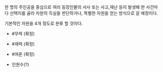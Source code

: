 한 명의 주인공을 중심으로 여러 등장인물의 서사 또는 사고,재난 등이 발생해
한 사건마다 선택지를 골라 자원의 득실을 판단하거나, 특별한 자원을 얻는 방식으로 갈 예정이다.

기본적인 자원을 4개 정도로 분류 할 것이다.
- #무력 (확정)
	
- #재력 (확정)
	
- #여론 (확정)
	
- 인원수(?)

